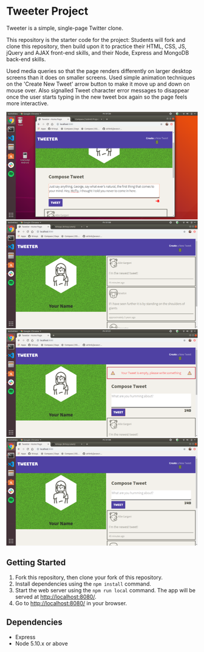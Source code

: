 # Tweeter Project

Tweeter is a simple, single-page Twitter clone.

This repository is the starter code for the project: Students will fork and clone this repository, then build upon it to practice their HTML, CSS, JS, jQuery and AJAX front-end skills, and their Node, Express and MongoDB back-end skills.

Used media queries so that the page renders differently on larger desktop screens than it does on smaller screens. Used simple animation techniques on the 'Create New Tweet' arrow button to make it move up and down on mouse over. Also signalled Tweet character error messages to disappear once the user starts typing in the new tweet box again so the page feels more interactive.

!["character counter change"](https://github.com/KrissyL/tweeter/blob/master/docs/too-many-characters.png)
!["layout for screens over 1024px wide"](https://github.com/KrissyL/tweeter/blob/master/docs/layout-over-1024px.png)
!["empty tweet error"](https://github.com/KrissyL/tweeter/blob/master/docs/empty-tweet.png)
!["compose tweet box shows up on click"](https://github.com/KrissyL/tweeter/blob/master/docs/compose-tweet-on-click.png)

## Getting Started

1. Fork this repository, then clone your fork of this repository.
2. Install dependencies using the `npm install` command.
3. Start the web server using the `npm run local` command. The app will be served at <http://localhost:8080/>.
4. Go to <http://localhost:8080/> in your browser.

## Dependencies

- Express
- Node 5.10.x or above
